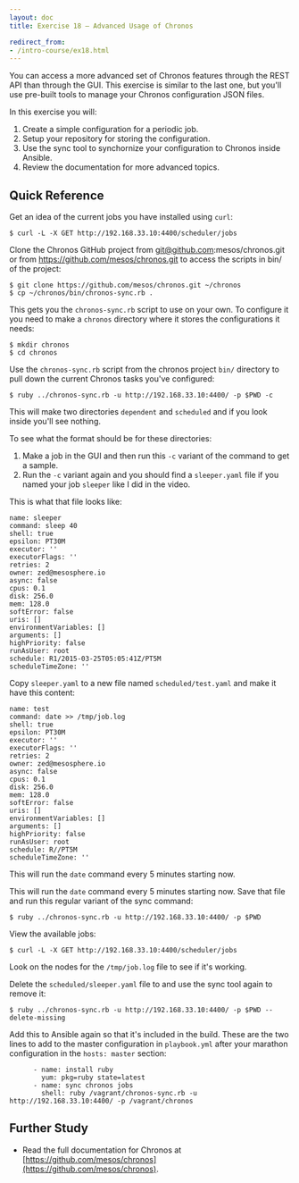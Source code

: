 ```yaml
---
layout: doc
title: Exercise 18 – Advanced Usage of Chronos

redirect_from:
- /intro-course/ex18.html
---
```


You can access a more advanced set of Chronos features through the REST API than through the GUI.  This exercise is similar to the last one, but you'll use pre-built tools to manage your Chronos configuration JSON files.

In this exercise you will:

1. Create a simple configuration for a periodic job.
2. Setup your repository for storing the configuration.
3. Use the sync tool to synchornize your configuration to Chronos inside Ansible.
4. Review the documentation for more advanced topics.



<!-- Video Lecture
-------------

{% mesos_video Mesos-Intro-Course-18 %} -->


Quick Reference
---------------

Get an idea of the current jobs you have installed using ``curl``:

```
$ curl -L -X GET http://192.168.33.10:4400/scheduler/jobs
```

Clone the Chronos GitHub project from git@github.com:mesos/chronos.git or from https://github.com/mesos/chronos.git to access the scripts in bin/ of the project:

```
$ git clone https://github.com/mesos/chronos.git ~/chronos
$ cp ~/chronos/bin/chronos-sync.rb .
```

This gets you the ``chronos-sync.rb`` script to use on your own.  To configure it you need to make a ``chronos`` directory where it stores the configurations it needs:

```
$ mkdir chronos
$ cd chronos
```

Use the ``chronos-sync.rb`` script from the chronos project ``bin/`` directory to pull down the current Chronos tasks you've configured:

```
$ ruby ../chronos-sync.rb -u http://192.168.33.10:4400/ -p $PWD -c
```

This will make two directories ``dependent`` and ``scheduled`` and if you look inside you'll see nothing.

To see what the format should be for these directories:

1. Make a job in the GUI and then run this ``-c`` variant of the command to get a sample.
2. Run the ``-c`` variant again and you should find a ``sleeper.yaml`` file if you named your job ``sleeper`` like I did in the video.

This is what that file looks like:

```
name: sleeper
command: sleep 40
shell: true
epsilon: PT30M
executor: ''
executorFlags: ''
retries: 2
owner: zed@mesosphere.io
async: false
cpus: 0.1
disk: 256.0
mem: 128.0
softError: false
uris: []
environmentVariables: []
arguments: []
highPriority: false
runAsUser: root
schedule: R1/2015-03-25T05:05:41Z/PT5M
scheduleTimeZone: ''
```

Copy ``sleeper.yaml`` to a new file named ``scheduled/test.yaml`` and make it have this content:

```
name: test
command: date >> /tmp/job.log
shell: true
epsilon: PT30M
executor: ''
executorFlags: ''
retries: 2
owner: zed@mesosphere.io
async: false
cpus: 0.1
disk: 256.0
mem: 128.0
softError: false
uris: []
environmentVariables: []
arguments: []
highPriority: false
runAsUser: root
schedule: R//PT5M
scheduleTimeZone: ''
```

This will run the ``date`` command every 5 minutes starting now.

This will run the ``date`` command every 5 minutes starting now.  Save that file and  run this regular variant of the sync command:

```
$ ruby ../chronos-sync.rb -u http://192.168.33.10:4400/ -p $PWD
```

View the available jobs:

```
$ curl -L -X GET http://192.168.33.10:4400/scheduler/jobs
```

Look on the nodes for the ``/tmp/job.log`` file to see if it's working.

Delete the ``scheduled/sleeper.yaml`` file to and use the sync tool again to remove it:

```
$ ruby ../chronos-sync.rb -u http://192.168.33.10:4400/ -p $PWD --delete-missing
```

Add this to Ansible again so that it's included in the build.  These are the two lines to add to the master configuration in ``playbook.yml`` after your marathon configuration in the ``hosts: master`` section:

```
      - name: install ruby
        yum: pkg=ruby state=latest
      - name: sync chronos jobs
        shell: ruby /vagrant/chronos-sync.rb -u http://192.168.33.10:4400/ -p /vagrant/chronos
```

Further Study
-------------

* Read the full documentation for Chronos at [https://github.com/mesos/chronos](https://github.com/mesos/chronos).


